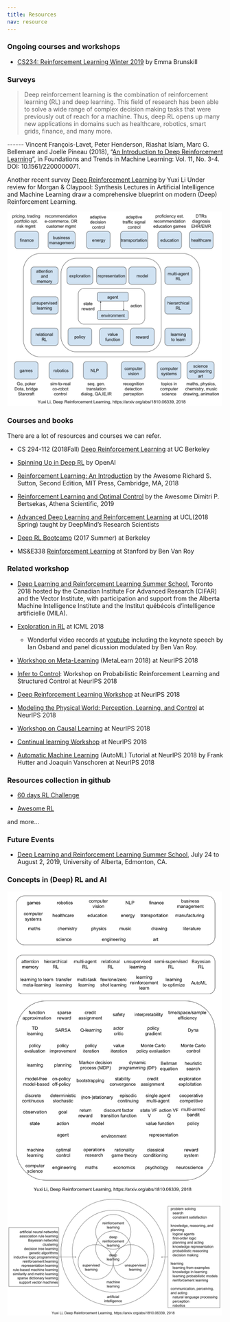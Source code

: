 ```yaml
---
title: Resources
nav: resource
---
```


### Ongoing courses and workshops

- [CS234: Reinforcement Learning Winter 2019](http://web.stanford.edu/class/cs234/index.html) by Emma Brunskill

### Surveys

> Deep reinforcement learning is the combination of reinforcement learning (RL) and deep learning.
> This field of research has been able to solve a wide range of complex decision making tasks that were previously out of reach for a machine.
> Thus, deep RL opens up many new applications in domains such as healthcare, robotics, smart grids, finance, and many more.

------ Vincent François-Lavet, Peter Henderson, Riashat Islam, Marc G. Bellemare and Joelle Pineau (2018), “[An Introduction to Deep Reinforcement Learning](https://arxiv.org/abs/1811.12560)”, in Foundations and Trends in Machine Learning: Vol. 11, No. 3-4. DOI: 10.1561/2200000071.

Another recent survey [Deep Reinforcement Learning](https://arxiv.org/abs/1810.06339) by Yuxi Li Under review for Morgan & Claypool: Synthesis Lectures in Artificial Intelligence and Machine Learning
draw a comprehensive blueprint on modern (Deep) Reinforcement Learning.

<img src="static/img/drl_survey1.png" alt="blueprint for deep reinforcement learning" width="500" align="middle">

### Courses and books

There are a lot of resources and courses we can refer.
- CS 294-112 (2018Fall) [Deep Reinforcement Learning](http://rail.eecs.berkeley.edu/deeprlcourse/) at UC Berkeley
 
- [Spinning Up in Deep RL](https://spinningup.openai.com/en/latest/) by OpenAI

- [Reinforcement Learning: An Introduction](http://incompleteideas.net/book/the-book.html) by the Awesome Richard S. Sutton, Second Edition, MIT Press, Cambridge, MA, 2018

- [Reinforcement Learning and Optimal Control](http://web.mit.edu/dimitrib/www/RLbook.html) by the Awesome Dimitri P. Bertsekas, Athena Scientific, 2019

- [Advanced Deep Learning and Reinforcement Learning](https://github.com/enggen/DeepMind-Advanced-Deep-Learning-and-Reinforcement-Learning) at UCL(2018 Spring) taught by DeepMind’s Research Scientists
 
- [Deep RL Bootcamp](https://sites.google.com/view/deep-rl-bootcamp/lectures) (2017 Summer) at Berkeley
 
- MS&E338 [Reinforcement Learning](https://web.stanford.edu/class/msande338/) at Stanford by Ben Van Roy

### Related workshop

- [Deep Learning and Reinforcement Learning Summer School](http://videolectures.net/DLRLsummerschool2018_toronto/), Toronto 2018 hosted by the Canadian Institute For Advanced Research (CIFAR) and the Vector Institute, with participation and support from the Alberta Machine Intelligence Institute and the Institut québécois d’intelligence artificielle (MILA).

- [Exploration in RL](https://sites.google.com/view/erl-2018/home) at ICML 2018
  - Wonderful video records at [youtube](https://www.youtube.com/playlist?list=PLbSAfmOMweH3YkhlH0d5KaRvFTyhcr30b) including the keynote speech by Ian Osband and panel dicussion modulated by Ben Van Roy.

- [Workshop on Meta-Learning](http://metalearning.ml/2018/) (MetaLearn 2018) at NeurIPS 2018

- [Infer to Control](https://sites.google.com/view/infer2control-nips2018): Workshop on Probabilistic Reinforcement Learning and Structured Control at NeurIPS 2018

- [Deep Reinforcement Learning Workshop](https://sites.google.com/view/deep-rl-workshop-nips-2018/home) at NeurIPS 2018

- [Modeling the Physical World: Perception, Learning, and Control](http://phys2018.csail.mit.edu/program.html) at NeurIPS 2018

- [Workshop on Causal Learning](https://sites.google.com/view/nips2018causallearning/home) at NeurIPS 2018

- [Continual learning Workshop](https://sites.google.com/view/continual2018/home) at NeurIPS 2018

- [Automatic Machine Learning](https://www.automl.org/events/) (AutoML) Tutorial at NeurIPS 2018 by Frank Hutter and Joaquin Vanschoren at NeurIPS 2018


### Resources collection in github

- [60 days RL Challenge](https://github.com/andri27-ts/60_Days_RL_Challenge)

- [Awesome RL](https://github.com/aikorea/awesome-rl)

and more…

### Future Events

- [Deep Learning and Reinforcement Learning Summer School](https://dlrlsummerschool.ca/), July 24 to August 2, 2019, University of Alberta, Edmonton, CA.

### Concepts in (Deep) RL and AI

<img src="static/img/drl_survey2.png" alt="Concepts in deep reinforcement learning" width="500" align="middle">

<img src="static/img/drl_survey3.png" alt="Concepts in deep reinforcement learning" width="500" align="middle">
